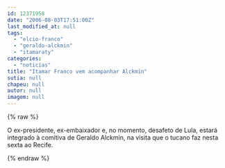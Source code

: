 ```yaml
---
id: 12371958
date: "2006-08-03T17:51:00Z"
last_modified_at: null
tags:
  - "elcio-franco"
  - "geraldo-alckmin"
  - "itamaraty"
categories:
  - "noticias"
title: "Itamar Franco vem acompanhar Alckmin"
sutia: null
chapeu: null
autor: null
imagem: null
---
```

{% raw %}
<p><P>O ex-presidente, ex-embaixador e, no momento, desafeto de Lula, estará integrado à comitiva de Geraldo Alckmin, na visita que o tucano faz nesta sexta&nbsp;ao Recife.</P> </p>
{% endraw %}